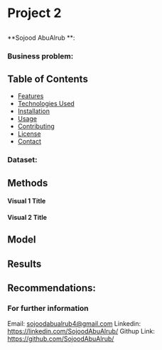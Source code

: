 # Project 2 
## 

**Sojood AbuAlrub **: 

### Business problem:


## Table of Contents

- [Features](#features)
- [Technologies Used](#technologies-used)
- [Installation](#installation)
- [Usage](#usage)
- [Contributing](#contributing)
- [License](#license)
- [Contact](#contact)

### Dataset:


## Methods


#### Visual 1 Title


#### Visual 2 Title


## Model



## Results



## Recommendations:




### For further information
Email: sojoodabualrub4@gmail.com 
Linkedin: https://linkedin.com/SojoodAbuAlrub/
Githup Link: https://github.com/SojoodAbuAlrub/
